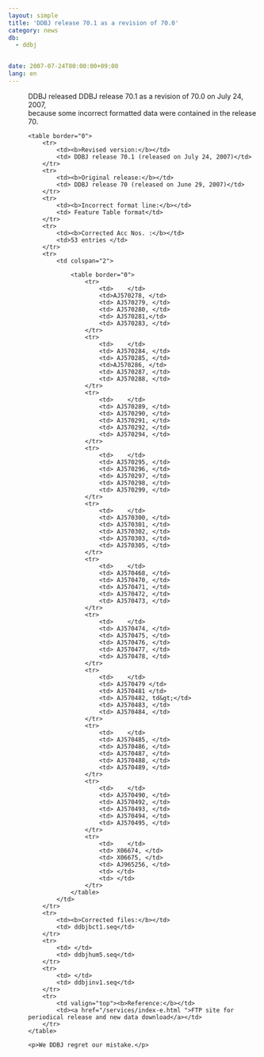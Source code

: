 ```yaml
---
layout: simple
title: 'DDBJ release 70.1 as a revision of 70.0'
category: news
db:
  - ddbj


date: 2007-07-24T00:00:00+09:00
lang: en
---
```


<html>
<dd>DDBJ released DDBJ release 70.1 as a revision of 70.0 on July 24, 2007,<br>because some incorrect formatted data were contained in the release 70.

    <table border="0">
        <tr>
            <td><b>Revised version:</b></td>
            <td> DDBJ release 70.1 (released on July 24, 2007)</td>
        </tr>
        <tr>
            <td><b>Original release:</b></td>
            <td> DDBJ release 70 (released on June 29, 2007)</td>
        </tr>
        <tr>
            <td><b>Incorrect format line:</b></td>
            <td> Feature Table format</td>
        </tr>
        <tr>
            <td><b>Corrected Acc Nos. :</b></td>
            <td>53 entries </td>
        </tr>
        <tr>
            <td colspan="2">

                <table border="0">
                    <tr>
                        <td>    </td>
                        <td>AJ570278, </td>
                        <td> AJ570279, </td>
                        <td> AJ570280, </td>
                        <td> AJ570281,</td>
                        <td> AJ570283, </td>
                    </tr>
                    <tr>
                        <td>    </td>
                        <td> AJ570284, </td>
                        <td> AJ570285, </td>
                        <td>AJ570286, </td>
                        <td> AJ570287, </td>
                        <td> AJ570288, </td>
                    </tr>
                    <tr>
                        <td>    </td>
                        <td> AJ570289, </td>
                        <td> AJ570290, </td>
                        <td> AJ570291, </td>
                        <td> AJ570292, </td>
                        <td> AJ570294, </td>
                    </tr>
                    <tr>
                        <td>    </td>
                        <td> AJ570295, </td>
                        <td> AJ570296, </td>
                        <td> AJ570297, </td>
                        <td> AJ570298, </td>
                        <td> AJ570299, </td>
                    </tr>
                    <tr>
                        <td>    </td>
                        <td> AJ570300, </td>
                        <td> AJ570301, </td>
                        <td> AJ570302, </td>
                        <td> AJ570303, </td>
                        <td> AJ570305, </td>
                    </tr>
                    <tr>
                        <td>    </td>
                        <td> AJ570468, </td>
                        <td> AJ570470, </td>
                        <td> AJ570471, </td>
                        <td> AJ570472, </td>
                        <td> AJ570473, </td>
                    </tr>
                    <tr>
                        <td>    </td>
                        <td> AJ570474, </td>
                        <td> AJ570475, </td>
                        <td> AJ570476, </td>
                        <td> AJ570477, </td>
                        <td> AJ570478, </td>
                    </tr>
                    <tr>
                        <td>    </td>
                        <td> AJ570479 </td>
                        <td> AJ570481 </td>
                        <td> AJ570482, td&gt;</td>
                        <td> AJ570483, </td>
                        <td> AJ570484, </td>
                    </tr>
                    <tr>
                        <td>    </td>
                        <td> AJ570485, </td>
                        <td> AJ570486, </td>
                        <td> AJ570487, </td>
                        <td> AJ570488, </td>
                        <td> AJ570489, </td>
                    </tr>
                    <tr>
                        <td>    </td>
                        <td> AJ570490, </td>
                        <td> AJ570492, </td>
                        <td> AJ570493, </td>
                        <td> AJ570494, </td>
                        <td> AJ570495, </td>
                    </tr>
                    <tr>
                        <td>    </td>
                        <td> X06674, </td>
                        <td> X06675, </td>
                        <td> AJ965256, </td>
                        <td> </td>
                        <td> </td>
                    </tr>
                </table>
            </td>
        </tr>
        <tr>
            <td><b>Corrected files:</b></td>
            <td> ddbjbct1.seq</td>
        </tr>
        <tr>
            <td> </td>
            <td> ddbjhum5.seq</td>
        </tr>
        <tr>
            <td> </td>
            <td> ddbjinv1.seq</td>
        </tr>
        <tr>
            <td valign="top"><b>Reference:</b></td>
            <td><a href="/services/index-e.html ">FTP site for periodical release and new data download</a></td>
        </tr>
    </table>

    <p>We DDBJ regret our mistake.</p>
</dd>
</html>
